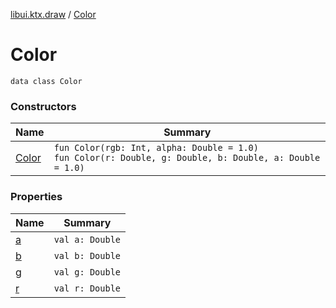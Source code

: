 [libui.ktx.draw](../README.md) / [Color](README.md)

# Color

`data class Color`

### Constructors

| Name | Summary |
|---|---|
| [Color](-color.md) | `fun Color(rgb: Int, alpha: Double = 1.0)`<br>`fun Color(r: Double, g: Double, b: Double, a: Double = 1.0)` |

### Properties

| Name | Summary |
|---|---|
| [a](a.md) | `val a: Double` |
| [b](b.md) | `val b: Double` |
| [g](g.md) | `val g: Double` |
| [r](r.md) | `val r: Double` |
